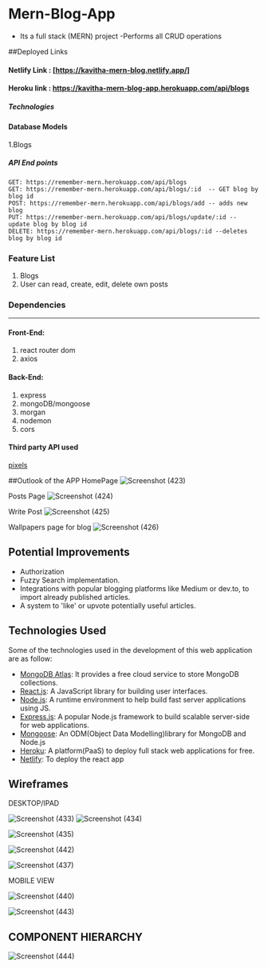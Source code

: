 # Mern-Blog-App

- Its a full stack (MERN) project 
-Performs all CRUD operations


##Deployed Links 
</hr>

#### Netlify Link  : [https://kavitha-mern-blog.netlify.app/]

#### Heroku link  : https://kavitha-mern-blog-app.herokuapp.com/api/blogs

</hr>

##### Technologies




#### Database Models

1.Blogs


##### API End points

    GET: https://remember-mern.herokuapp.com/api/blogs
    GET: https://remember-mern.herokuapp.com/api/blogs/:id  -- GET blog by blog id
    POST: https://remember-mern.herokuapp.com/api/blogs/add -- adds new blog
    PUT: https://remember-mern.herokuapp.com/api/blogs/update/:id -- update blog by blog id
    DELETE: https://remember-mern.herokuapp.com/api/blogs/:id --deletes blog by blog id
    

### Feature List
    
1. Blogs
2. User can read, create, edit, delete own posts


### Dependencies
<hr/>



#### Front-End:

1. react router dom
2. axios


#### Back-End:

1. express
2. mongoDB/mongoose
3. morgan
4. nodemon
5. cors

 

#### Third party API used 
  [pixels](https://www.pexels.com/)
  
  
##Outlook of the APP
HomePage
![Screenshot (423)](https://user-images.githubusercontent.com/105738289/187011744-b85ae734-5b92-48d5-83d8-03aa02796150.png)

Posts Page
![Screenshot (424)](https://user-images.githubusercontent.com/105738289/187011756-e1ab95d0-e59a-4e69-a4e0-0f2d3352ef0b.png)

Write Post
![Screenshot (425)](https://user-images.githubusercontent.com/105738289/187011765-628b603d-9fba-4f97-a84f-d68cb05e4c11.png)

Wallpapers page for blog
![Screenshot (426)](https://user-images.githubusercontent.com/105738289/187011783-e06431c5-239b-469e-8835-67a982a8b6fb.png)

## Potential Improvements
   -   Authorization
   -   Fuzzy Search implementation.
   -   Integrations with popular blogging platforms like Medium or dev.to, to import already published articles.
   -   A system to 'like' or upvote potentially useful articles.


## Technologies Used

Some of the technologies used in the development of this web application are as follow:

-   [MongoDB Atlas](https://www.mongodb.com/cloud/atlas): It provides a free cloud service to store MongoDB collections.
-   [React.js](https://reactjs.org/): A JavaScript library for building user interfaces.
-   [Node.js](https://nodejs.org/en/): A runtime environment to help build fast server applications using JS.
-   [Express.js](https://expressjs.com/): A popular Node.js framework to build scalable server-side for web applications.
-   [Mongoose](https://mongoosejs.com/): An ODM(Object Data Modelling)library for MongoDB and Node.js
-   [Heroku](http://heroku.com/): A platform(PaaS) to deploy full stack web applications for free.
-   [Netlify](https://www.netlify.com/): To deploy the react app


## Wireframes
DESKTOP/IPAD



![Screenshot (433)](https://user-images.githubusercontent.com/105738289/187517196-bcc57d97-e0d6-4ca5-8168-d10351bf56f1.png)
![Screenshot (434)](https://user-images.githubusercontent.com/105738289/187517215-3e3800ab-4d9b-4bf1-aa7a-5d02398b40b1.png)

![Screenshot (435)](https://user-images.githubusercontent.com/105738289/187517368-264ba06b-5e69-41f7-ac7d-28b1dd88e285.png)

![Screenshot (442)](https://user-images.githubusercontent.com/105738289/187517400-5c93e0f3-b20c-4a94-b937-013d673c0544.png)

![Screenshot (437)](https://user-images.githubusercontent.com/105738289/187517418-50d0ef0e-9205-4eb6-a030-28b9da7696bd.png)


MOBILE VIEW

![Screenshot (440)](https://user-images.githubusercontent.com/105738289/187517493-aae64736-cbae-456d-b985-957841215da8.png)


![Screenshot (443)](https://user-images.githubusercontent.com/105738289/187517518-e2c8f690-7583-4130-bad3-84f3b4e81d75.png)


## COMPONENT HIERARCHY


![Screenshot (444)](https://user-images.githubusercontent.com/105738289/187524089-6dbe0084-571b-4d57-a505-b5dd936b8d13.png)
